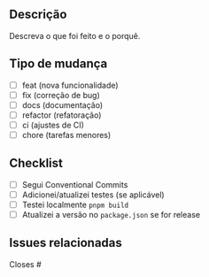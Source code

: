 ## Descrição
Descreva o que foi feito e o porquê.

## Tipo de mudança
- [ ] feat (nova funcionalidade)
- [ ] fix (correção de bug)
- [ ] docs (documentação)
- [ ] refactor (refatoração)
- [ ] ci (ajustes de CI)
- [ ] chore (tarefas menores)

## Checklist
- [ ] Segui Conventional Commits
- [ ] Adicionei/atualizei testes (se aplicável)
- [ ] Testei localmente `pnpm build`
- [ ] Atualizei a versão no `package.json` se for release

## Issues relacionadas
Closes #
